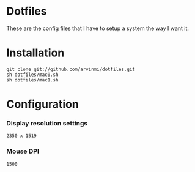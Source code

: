 # Dotfiles
These are the config files that I have to setup a system the way I want it.

# Installation
```
git clone git://github.com/arvinmi/dotfiles.git
sh dotfiles/mac0.sh
sh dotfiles/mac1.sh
```

# Configuration

### Display resolution settings  
```
2350 x 1519
```

### Mouse DPI
```
1500
```
